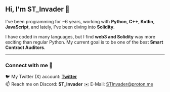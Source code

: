 ## Hi, I'm ST_Invader 👋  

I've been programming for ~6 years, working with **Python, C++, Kotlin, JavaScript**, and lately, I've been diving into **Solidity**.  

I have coded in many languages, but I find **web3 and Solidity** way more exciting than regular Python. My current goal is to be one of the best **Smart Contract Auditors**.  
___

### Connect with me 🔗

🐦 My Twitter (X) account: **[Twitter](https://www.x.com/TheSTInvader)** <br>
📫 Reach me on Discord: **ST_Invader**
✉️ E-Mail: [STInvader@proton.me](mailto:STInvader@proton.me)
